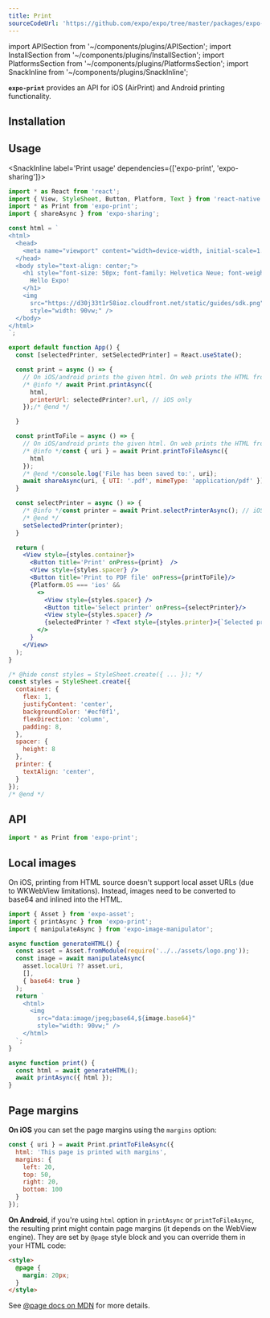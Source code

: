 ```yaml
---
title: Print
sourceCodeUrl: 'https://github.com/expo/expo/tree/master/packages/expo-print'
---
```


import APISection from '~/components/plugins/APISection';
import InstallSection from '~/components/plugins/InstallSection';
import PlatformsSection from '~/components/plugins/PlatformsSection';
import SnackInline from '~/components/plugins/SnackInline';

**`expo-print`** provides an API for iOS (AirPrint) and Android printing functionality.

<PlatformsSection android emulator ios simulator web />

## Installation

<InstallSection packageName="expo-print" />

## Usage

<SnackInline label='Print usage' dependencies={['expo-print', 'expo-sharing']}>

```jsx
import * as React from 'react';
import { View, StyleSheet, Button, Platform, Text } from 'react-native';
import * as Print from 'expo-print';
import { shareAsync } from 'expo-sharing';

const html = `
<html>
  <head>
    <meta name="viewport" content="width=device-width, initial-scale=1.0, maximum-scale=1.0, minimum-scale=1.0, user-scalable=no" />
  </head>
  <body style="text-align: center;">
    <h1 style="font-size: 50px; font-family: Helvetica Neue; font-weight: normal;">
      Hello Expo!
    </h1>
    <img
      src="https://d30j33t1r58ioz.cloudfront.net/static/guides/sdk.png"
      style="width: 90vw;" />
  </body>
</html>
`;

export default function App() {
  const [selectedPrinter, setSelectedPrinter] = React.useState();

  const print = async () => {
    // On iOS/android prints the given html. On web prints the HTML from the current page.
    /* @info */ await Print.printAsync({
      html,
      printerUrl: selectedPrinter?.url, // iOS only
    });/* @end */

  }

  const printToFile = async () => {
    // On iOS/android prints the given html. On web prints the HTML from the current page.
    /* @info */const { uri } = await Print.printToFileAsync({
      html
    });
    /* @end */console.log('File has been saved to:', uri);
    await shareAsync(uri, { UTI: '.pdf', mimeType: 'application/pdf' });
  }

  const selectPrinter = async () => {
    /* @info */const printer = await Print.selectPrinterAsync(); // iOS only
    /* @end */
    setSelectedPrinter(printer);
  }

  return (
    <View style={styles.container}>
      <Button title='Print' onPress={print}  />
      <View style={styles.spacer} />
      <Button title='Print to PDF file' onPress={printToFile}/>
      {Platform.OS === 'ios' &&
        <>
          <View style={styles.spacer} />
          <Button title='Select printer' onPress={selectPrinter}/>
          <View style={styles.spacer} />
          {selectedPrinter ? <Text style={styles.printer}>{`Selected printer: ${selectedPrinter.name}`}</Text> : undefined}
        </>
      }
    </View>
  );
}

/* @hide const styles = StyleSheet.create({ ... }); */
const styles = StyleSheet.create({
  container: {
    flex: 1,
    justifyContent: 'center',
    backgroundColor: '#ecf0f1',
    flexDirection: 'column',
    padding: 8,
  },
  spacer: {
    height: 8
  },
  printer: {
    textAlign: 'center',
  }
});
/* @end */
```

</SnackInline>

## API

```js
import * as Print from 'expo-print';
```

<APISection packageName="expo-print" apiName="Print" />

## Local images

On iOS, printing from HTML source doesn't support local asset URLs (due to WKWebView limitations). Instead, images need to be converted to base64 and inlined into the HTML.

```js
import { Asset } from 'expo-asset';
import { printAsync } from 'expo-print';
import { manipulateAsync } from 'expo-image-manipulator';

async function generateHTML() {
  const asset = Asset.fromModule(require('../../assets/logo.png'));
  const image = await manipulateAsync(
    asset.localUri ?? asset.uri,
    [],
    { base64: true }
  );
  return `
    <html>
      <img
        src="data:image/jpeg;base64,${image.base64}"
        style="width: 90vw;" />
    </html>
  `;
}

async function print() {
  const html = await generateHTML();
  await printAsync({ html });
}
```

## Page margins

**On iOS** you can set the page margins using the `margins` option:

```js
const { uri } = await Print.printToFileAsync({
  html: 'This page is printed with margins',
  margins: {
    left: 20,
    top: 50,
    right: 20,
    bottom: 100
  }
});
```

**On Android**, if you're using `html` option in `printAsync` or `printToFileAsync`, the resulting print might contain page margins (it depends on the WebView engine).
They are set by `@page` style block and you can override them in your HTML code:

```html
<style>
  @page {
    margin: 20px;
  }
</style>
```

See [@page docs on MDN](https://developer.mozilla.org/en-US/docs/Web/CSS/@page) for more details.

